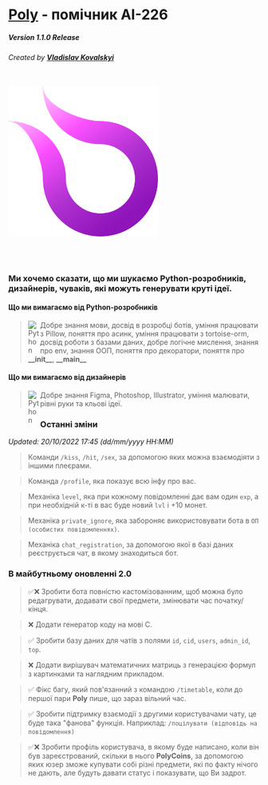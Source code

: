 # [Poly](https://t.me/politech_poly_bot) - помічник АІ-226
##### *Version 1.1.0 Release*
###### Created by **[Vladislav Kovalskyi](https://t.me/vladislavkovalskyi)**
<br>
<img src="Logo.png" alt="Poly Logo" width="300"/>

<br><br>

### Ми хочемо сказати, що ми шукаємо Python-розробників, дизайнерів, чуваків, які можуть генерувати круті ідеї.

#### Що ми вимагаємо від Python-розробників

> <img align="left" alt="Python" width="24px" src="https://cdn.jsdelivr.net/npm/simple-icons@7.15.0/icons/python.svg" /> Добре знання мови, досвід в розробці ботів, уміння працювати з Pillow, поняття про асинк, уміння працювати з tortoise-orm, досвід роботи з базами даних, добре логічне мислення, знання про env, знання ООП, поняття про декоратори, поняття про **\_\_init\_\_**, **\_\_main\_\_**

#### Що ми вимагаємо від дизайнерів

> <img align="left" alt="Python" width="24px" src="https://cdn.jsdelivr.net/npm/simple-icons@7.15.0/icons/figma.svg" /> Добре знання Figma, Photoshop, Illustrator, уміння малювати, рівні руки та кльові ідеї.

### Останні зміни
*Updated: 20/10/2022 17:45 (dd/mm/yyyy HH:MM)*

> Команди `/kiss`, `/hit`, `/sex`, за допомогою яких можна взаємодіяти з іншими плеєрами.

> Команда `/profile`, яка показує всю інфу про вас.

> Механіка `level`, яка при кожному повідомленні дає вам один `exp`, а при необхідній к-ті в вас буде новий `lvl` і +10 монет.

> Механіка `private_ignore`, яка забороняє використовувати бота в `ОП (особистих повідомленнях)`.

> Механіка `chat_registration`, за допомогою якої в базі даних реєструється чат, в якому знаходиться бот.

### В майбутньому оновленні 2.0
> ✅❌ Зробити бота повністю кастомізованним, щоб можна було редагрувати, додавати свої предмети, змінювати час початку/кінця.

> ❌ Додати генератор коду на мові C.

> ✅ Зробити базу даних для чатів з полями `id`, `cid`, `users`, `admin_id`, `top`.

> ❌ Додати вирішувач математичних матриць з генерацією формул з картинками та наглядним прикладом.

> ✅ Фікс багу, який пов'язанний з командою `/timetable`, коли до першої пари **Poly** пише, що зараз вільний час.

> ✅ Зробити підтримку взаємодії з другими користувачами чату, це буде така "фанова" функція. Наприклад: `/поцілувати (відповідь на повідомлення)`

> ✅❌ Зробити профіль користувача, в якому буде написано, коли він був зареєстрований, скільки в нього **PolyCoins**, за допомогою яких юзер зможе купувати собі різні предмети, які по факту нічого не дають, але будуть давати статус і показувати, що Ви задрот.
